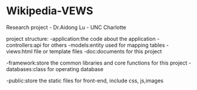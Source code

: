 # Wikipedia-VEWS
Research project - Dr.Aidong Lu - UNC Charlotte

project structure:
-application:the code about the application
    -controllers:api for others
    -models:entity used for mapping tables
    -views:html file or template files
-doc:documents for this project

-framework:store the common libraries and core functions for this project
    -databases:class for operating database
    
-public:store the static files for front-end, include css, js,images
